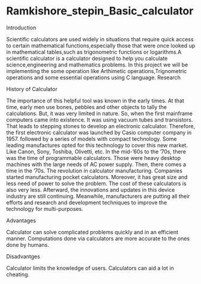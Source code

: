 # Ramkishore_stepin_Basic_calculator

Introduction





Scientific calculators are used widely in situations that require quick access to certain mathematical functions,especially those that were once looked up in mathematical tables,such as trigonometric functions or logarithms.A scientific calculator is a calculator designed to help you calculate science,engineering and mathematics problems.
In this project we will be implementing the some operation like Arthimetic operations,Trignometric operations and some essential operations using C language.
Research




History of Calculator



The importance of this helpful tool was known in the early times. At that time, early men use bones, pebbles and other objects to tally the calculations. But, it was very limited in nature. So, when the first mainframe computers came into existence. It was using vacuum tubes and transistors. That leads to stepping stones to develop an electronic calculator. Therefore, the first electronic calculator was launched by Casio computer company in 1957. followed by a series of models with compact technology. Some leading manufactures opted for this technology to cover this new market. Like Canon, Sony, Toshiba, Olivetti, etc. In the mid-’60s to the ’70s, there was the time of programmable calculators. Those were heavy desktop machines with the large needs of AC power supply. Then, there comes a time in the ’70s. The revolution in calculator manufacturing. Companies started manufacturing pocket calculators. Moreover, it has great size and less need of power to solve the problem. The cost of these calculators is also very less. Afterward, the innovations and updates in this device industry are still continuing. Meanwhile, manufacturers are putting all their efforts and research and development techniques to improve the technology for multi-purposes.

Advantages



Calculator can solve complicated problems quickly and in an efficient manner.
Computations done via calculators are more accurate to the ones done by humans.



Disadvantges


Calculator limits the knowledge of users.
Calculators can aid a lot in cheating.




































